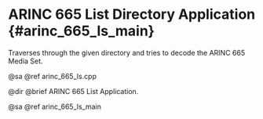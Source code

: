 # ARINC 665 List Directory Application {#arinc_665_ls_main}

Traverses through the given directory and tries to decode the ARINC 665 Media 
Set.

@sa @ref arinc_665_ls.cpp

@dir
@brief ARINC 665 List Application.

@sa @ref arinc_665_ls_main
